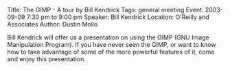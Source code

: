 Title: The GIMP - A tour by Bill Kendrick
Tags: general meeting
Event: 2003-09-09 7:30 pm to 9:00 pm
Speaker: Bill Kendrick
Location: O'Reilly and Associates
Author: Dustin Mollo

Bill Kendrick will offer us a presentation on using the GIMP (GNU Image Manipulation Program). If you have never seen the GIMP, or want to know how to take advantage of some of the more powerful features of it, come and enjoy this presentation.
